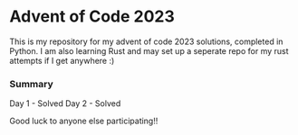 # Advent of Code 2023

This is my repository for my advent of code 2023 solutions, completed in Python. I am also learning Rust and may set up a seperate repo for my rust attempts if I get anywhere :)

### Summary

Day 1 - Solved
Day 2 - Solved

Good luck to anyone else participating!!